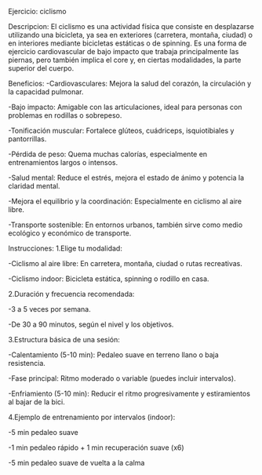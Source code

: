 Ejercicio: ciclismo

Descripcion:
El ciclismo es una actividad física que consiste en desplazarse utilizando una bicicleta, ya sea en exteriores (carretera, montaña, ciudad) o en interiores mediante bicicletas estáticas o de spinning. Es una forma de ejercicio cardiovascular de bajo impacto que trabaja principalmente las piernas, pero también implica el core y, en ciertas modalidades, la parte superior del cuerpo.

Beneficios:
-Cardiovasculares: Mejora la salud del corazón, la circulación y la capacidad pulmonar.

-Bajo impacto: Amigable con las articulaciones, ideal para personas con problemas en rodillas o sobrepeso.

-Tonificación muscular: Fortalece glúteos, cuádriceps, isquiotibiales y pantorrillas.

-Pérdida de peso: Quema muchas calorías, especialmente en entrenamientos largos o intensos.

-Salud mental: Reduce el estrés, mejora el estado de ánimo y potencia la claridad mental.

-Mejora el equilibrio y la coordinación: Especialmente en ciclismo al aire libre.

-Transporte sostenible: En entornos urbanos, también sirve como medio ecológico y económico de transporte.

Instrucciones:
1.Elige tu modalidad:

-Ciclismo al aire libre: En carretera, montaña, ciudad o rutas recreativas.

-Ciclismo indoor: Bicicleta estática, spinning o rodillo en casa.

2.Duración y frecuencia recomendada:

-3 a 5 veces por semana.

-De 30 a 90 minutos, según el nivel y los objetivos.

3.Estructura básica de una sesión:

-Calentamiento (5-10 min): Pedaleo suave en terreno llano o baja resistencia.

-Fase principal: Ritmo moderado o variable (puedes incluir intervalos).

-Enfriamiento (5-10 min): Reducir el ritmo progresivamente y estiramientos al bajar de la bici.

4.Ejemplo de entrenamiento por intervalos (indoor):

-5 min pedaleo suave

-1 min pedaleo rápido + 1 min recuperación suave (x6)

-5 min pedaleo suave de vuelta a la calma


